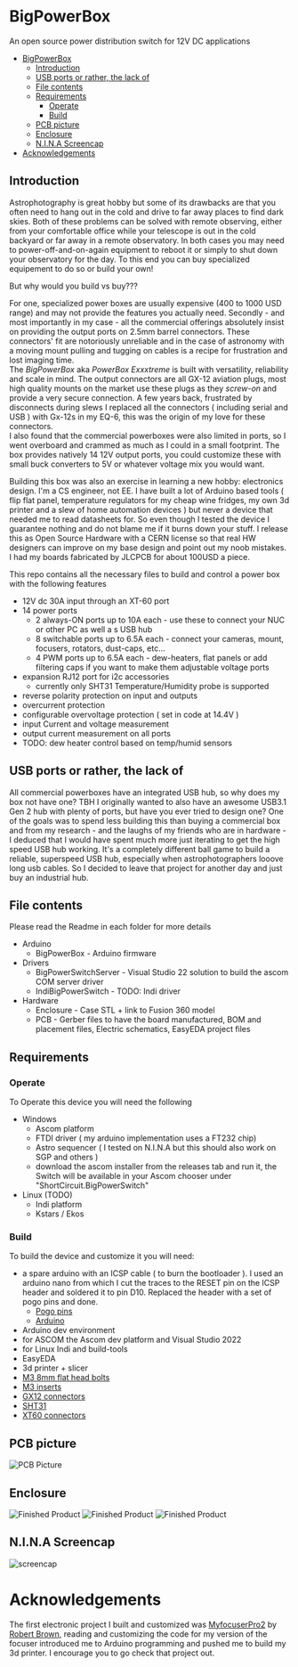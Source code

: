 # BigPowerBox
 An open source power distribution switch for 12V DC applications
- [BigPowerBox](#bigpowerbox)
  - [Introduction](#introduction)
  - [USB ports or rather, the lack of](#usb-ports-or-rather-the-lack-of)
  - [File contents](#file-contents)
  - [Requirements](#requirements)
    - [Operate](#operate)
    - [Build](#build)
  - [PCB picture](#pcb-picture)
  - [Enclosure](#enclosure)
  - [N.I.N.A Screencap](#nina-screencap)
- [Acknowledgements](#acknowledgements)

## Introduction
Astrophotography is great hobby but some of its drawbacks are that you often need to hang out in the cold and drive to far away places to find dark skies. Both of these problems can be solved with remote observing, either from your comfortable office while your telescope is out in the cold backyard or far away in a remote observatory. In both cases you may need to power-off-and-on-again equipment to reboot it or simply to shut down your observatory for the day. To this end you can buy specialized equipement to do so or build your own! 

But why would you build vs buy??? 

For one, specialized power boxes are usually expensive (400 to 1000 USD range) and may not provide the features you actually need. Secondly - and most importantly in my case - all the commercial offerings absolutely insist on providing the output ports on 2.5mm barrel connectors. These connectors' fit are notoriously unreliable and in the case of astronomy with a moving mount pulling and tugging on cables is a recipe for frustration and lost imaging time.  
The *BigPowerBox* aka *PowerBox Exxxtreme* is built with versatility, reliability and scale in mind. The output connectors are all GX-12 aviation plugs, most high quality mounts on the market use these plugs as they *screw-on* and provide a very secure connection. A few years back, frustrated by disconnects during slews I replaced all the connectors ( including serial and USB ) with Gx-12s in my EQ-6, this was the origin of my love for these connectors.  
I also found that the commercial powerboxes were also limited in ports, so I went overboard and crammed as much as I could in a small footprint. The box provides natively 14 12V output ports, you could customize these with small buck converters to 5V or whatever voltage mix you would want.

Building this box was also an exercise in learning a new hobby: electronics design. I'm a CS engineer, not EE. I have built a lot of Arduino based tools ( flip flat panel, temperature regulators for my cheap wine fridges, my own 3d printer and a slew of home automation devices ) but never a device that needed me to read datasheets for. So even though I tested the device I guarantee nothing and do not blame me if it burns down your stuff. I release this as Open Source Hardware with a CERN license so that real HW designers can improve on my base design and point out my noob mistakes. I had my boards fabricated by JLCPCB for about 100USD a piece.

This repo contains all the necessary files to build and control a power box with the following features

- 12V dc 30A input through an XT-60 port
- 14 power ports
  - 2 always-ON ports up to 10A each - use these to connect your NUC or other PC as well a s USB hub
  - 8 switchable ports up to 6.5A each - connect your cameras, mount, focusers, rotators, dust-caps, etc...
  - 4 PWM ports up to 6.5A each - dew-heaters, flat panels or add filtering caps if you want to make them adjustable voltage ports
- expansion RJ12 port for i2c accessories
  - currently only SHT31 Temperature/Humidity probe is supported
- reverse polarity protection on input and outputs
- overcurrent protection
- configurable overvoltage protection ( set in code at 14.4V )
- input Current and voltage measurement
- output current measurement on all ports
- TODO: dew heater control based on temp/humid sensors 

## USB ports or rather, the lack of
All commercial powerboxes have an integrated USB hub, so why does my box not have one? TBH I originally wanted to also have an awesome USB3.1 Gen 2 hub with plenty of ports, but have you ever tried to design one? One of the goals was to spend less building this than buying a commercial box and from my research - and the laughs of my friends who are in hardware - I deduced that I would have spent much more just iterating to get the high speed USB hub working. It's a completely different ball game to build a reliable, superspeed USB hub, especially when astrophotographers looove long usb cables. So I decided to leave that project for another day and just buy an industrial hub.

## File contents
Please read the Readme in each folder for more details

- Arduino
  - BigPowerBox   -  Arduino firmware
- Drivers
  - BigPowerSwitchServer  -  Visual Studio 22 solution to build the ascom COM server driver
  - IndiBigPowerSwitch - TODO: Indi driver
- Hardware
  - Enclosure - Case STL + link to Fusion 360 model
  - PCB - Gerber files to have the board manufactured, BOM and placement files, Electric schematics, EasyEDA project files

## Requirements
### Operate
To Operate this device you will need the following
- Windows
  - Ascom platform
  - FTDI driver ( my arduino implementation uses a FT232 chip)
  - Astro sequencer ( I tested on N.I.N.A but this should also work on SGP and others )
  - download the ascom installer from the releases tab and run it, the Switch will be available in your Ascom chooser under "ShortCircuit.BigPowerSwitch"
- Linux (TODO)
  - Indi platform
  - Kstars / Ekos

### Build
To build the device and customize it you will need:
- a spare arduino with an ICSP cable ( to burn the bootloader ). I used an arduino nano from which I cut the traces to the RESET pin on the ICSP header and soldered it to pin D10. Replaced the header with a set of pogo pins and done.
  - [Pogo pins](https://www.amazon.com/gp/product/B075Q25BK3)
  - [Arduino](https://www.amazon.com/gp/product/B0713XK923)
- Arduino dev environment
- for ASCOM the Ascom dev platform and Visual Studio 2022
- for Linux Indi and build-tools
- EasyEDA
- 3d printer + slicer
- [M3 8mm flat head bolts](https://www.amazon.com/gp/product/B07WZL3Z7H)
- [M3 inserts](https://www.amazon.com/gp/product/B08YYGRCBG)
- [GX12 connectors](https://www.amazon.com/gp/product/B01MPXOOI3)
- [SHT31](https://www.amazon.com/gp/product/B07ZSZW92J)
- [XT60 connectors](https://www.amazon.com/gp/product/B07Q2SJSZ1)

## PCB picture
![PCB Picture](Resources/pcb.jpg)

## Enclosure
![Finished Product](Resources/input.png)
![Finished Product](Resources/output.png)
![Finished Product](Resources/top.png)

## N.I.N.A Screencap
![screencap](Resources/nina.png)

# Acknowledgements
The first electronic project I built and customized was [MyfocuserPro2](https://sourceforge.net/projects/arduinoascomfocuserpro2diy/) by [Robert Brown](rbb1brown@gmail.com), reading and customizing the code for my version of the focuser introduced me to Arduino programming and pushed me to build my 3d printer. I encourage you to go check that project out.